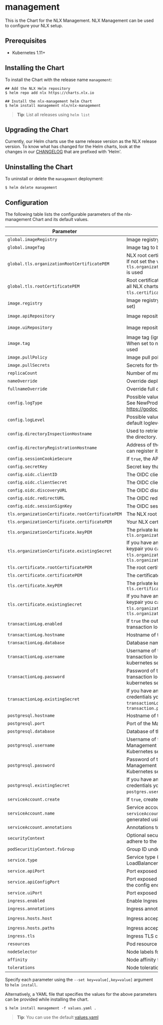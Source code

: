 # management 

This is the Chart for the NLX Management. NLX Management can be used to configure your NLX setup.

## Prerequisites

- Kubernetes 1.11+

## Installing the Chart

To install the Chart with the release name `management`:

```console
## Add the NLX Helm repository
$ helm repo add nlx https://charts.nlx.io

## Install the nlx-management helm Chart
$ helm install management nlx/nlx-management
```

> **Tip**: List all releases using `helm list`

## Upgrading the Chart

Currently, our Helm charts use the same release version as the NLX release version. 
To know what has changed for the Helm charts, look at the changes in our [CHANGELOG](https://gitlab.com/commonground/nlx/nlx/-/blob/master/CHANGELOG.md) 
that are prefixed with 'Helm'.

## Uninstalling the Chart

To uninstall or delete the `management` deployment:

```console
$ helm delete management
```

## Configuration

The following table lists the configurable parameters of the nlx-management Chart and its default values.

| Parameter | Description | Default |
| --------- | ----------- | ------- |
| `global.imageRegistry` | Image registry to be used by all NLX charts | `""` |
| `global.imageTag` | Image tag to be used by all NLX charts | `true` |
| `global.tls.organizationRootCertificatePEM`| NLX root certificate to be used by all NLX charts. If not set the value of `tls.organizationCertificate.rootCertificatePEM` is used | `""` |
| `global.tls.rootCertificatePEM` | Root certificate of your internal PKI to be used by all NLX charts. If not set the value of `tls.certificate.rootCertificatePEM` is used | `""` |
| `image.registry` | Image registry (ignored if `global.imageRegistry` is set) | `docker.io` |
| `image.apiRepository` | Image repository for the management API | `nlxio/management-api` |
| `image.uiRepository` | Image repository for the management UI | `nlxio/management-ui` |
| `image.tag` | Image tag (ignored if `global.imageTag` is set). When set to null, the AppVersion from the Chart is used | `The appVersion from the chart` |
| `image.pullPolicy` | Image pull policy | `IfNotPresent` |
| `image.pullSecrets` | Secrets for the image repository | `[]` |
| `replicaCount` | Number of management replicas | `1` |
| `nameOverride` | Override deployment name | `""` |
| `fullnameOverride` | Override full deployment name | `""` |
| `config.logType` | Possible values: **live**, **local**. Affects the log output. See NewProduction and NewDevelopment at https://godoc.org/go.uber.org/zap#Logger. | live |
| `config.logLevel` | Possible values: **debug**, **warn**, **info**. Override the default loglevel set by `config.logType` | `info` |
| `config.directoryInspectionHostname` | Used to retrieve information about services from the directory. | `""` |
| `config.directoryRegistrationHostname` | Address of the NLX directory where this inway can register its services. | `""` |
| `config.sessionCookieSecure` | If `true`, the API will use 'secure' cookies. | `"false"` |
| `config.secretKey` | Secret key that is used for signing sessions | `""` |
| `config.oidc.clientID` | The OIDC client ID | `"nlx-management"` |
| `config.oidc.clientSecret` | The OIDC client secret | `""` |
| `config.oidc.discoveryURL` | The OIDC discovery URL | `""` |
| `config.oidc.redirectURL` | The OIDC redirect URL | `""` |
| `config.oidc.sessionSignKey` | The OIDC session sign key | `""` |
| `tls.organizationCertificate.rootCertificatePEM` | The NLX root certificate | `""` |
| `tls.organizationCertificate.certificatePEM` | Your NLX certificate | `""` |
| `tls.organizationCertificate.keyPEM` | The private key of `tls.organizationCertificate.certificatePEM` | `""` |
| `tls.organizationCertificate.existingSecret` | If you have an existing secret with your NLX keypair you can use it instead of `tls.organizationCertificate.certificatePEM` and `tls.organizationCertificate.keyPEM` | `""` |
| `tls.certificate.rootCertificatePEM` | The root certificate of your internal PKI | `""` |
| `tls.certificate.certificatePEM` | The certificate signed by your internal PKI | `""` |
| `tls.certificate.keyPEM` | The private key of `tls.certificate.certificatePEM` | `""` |
| `tls.certificate.existingSecret` | If you have an existing secret with your NLX keypair you can use it instead of `tls.organizationCertificate.certificatePEM` and `tls.organizationCertificate.keyPEM` | `""` |
| `transactionLog.enabled` | If `true` the outway will write log records into the transaction log | `true` |
| `transactionLog.hostname` | Hostname of the transaction log database | `""` |
| `transactionLog.database` | Database name of the transaction log | `""` |
| `transactionLog.username` | Username of the PostgreSQL user for the transaction log database. Will be stored in a kubernetes secret | `""` |
| `transactionLog.password` | Password of the PostgreSQL user for the transaction log database. Will be stored in a kubernetes secret | `""` |
| `transactionLog.existingSecret` | If you have an existing secret with PostgreSQL credentials you can use it instead of `transactionLog.username` and `transaction.password` | `""` |
| `postgresql.hostname` | Hostname of the Management database | `"postgresql"` |
| `postgresql.port` | Port of the Management database | `5432` |
| `postgresql.database` | Database of the Management database | `"nlx_management"` |
| `postgresql.username` | Username of the PostgreSQL user for the Management database. Will be stored in a Kubernetes secret | `""` |
| `postgresql.password` | Password of the PostgreSQL user for the Management database. Will be stored in a Kubernetes secret | `""` |
| `postgresql.existingSecret` | If you have an existing secret with PostgreSQL credentials you can use it instead of `postgres.username` and `postgres.password` | `""` |
| `serviceAccount.create` | If `true`, create a new service account | `true` |
| `serviceAccount.name` | Service account to be used. If not set and `serviceAccount.create` is `true`, a name is generated using the fullname template | `""` |
| `serviceAccount.annotations` | Annotations to add to the service account |  
| `securityContext` | Optional security context. The YAML block should adhere to the [SecurityContext spec](https://kubernetes.io/docs/reference/generated/kubernetes-api/v1.16/#securitycontext-v1-core) | `{}` |
| `podSecuritiyContext.fsGroup` | Group ID under which the pod should be started | `1001` |
| `service.type` | Service type (ClusterIP, NodePort or LoadBalancer) | `ClusterIP` |
| `service.apiPort` | Port exposed by the management API service | `80` |
| `service.apiConfigPort` | Port exposed by the management API service for the config endpoints | `443` |
| `service.uiPort` | Port exposed by the management UI service | `8080` |
| `ingress.enabled` | Enable Ingress | `false` |
| `ingress.annotations` | Ingress annotations | `{}` |
| `ingress.hosts.host` | Ingress accepted hostname | `chart-example.local` |
| `ingress.hosts.paths` | Ingress accepted paths | `[]` |
| `ingress.tls` | Ingress TLS configuration | `[]` |
| `resources` | Pod resource requests & limits | `{}` |
| `nodeSelector` | Node labels for pod assignment | `{}` |
| `affinity` | Node affinity for pod assignment | `{}` |
| `tolerations` | Node tolerations for pod assignment | `[]` |

Specify each parameter using the `--set key=value[,key=value]` argument to `helm install`.

Alternatively, a YAML file that specifies the values for the above parameters can be provided while installing the chart. 

```console
$ helm install management -f values.yaml .
```
> **Tip**: You can use the default [values.yaml](https://gitlab.com/commonground/nlx/nlx/blob/master/helm/charts/nlx-management/values.yaml)
